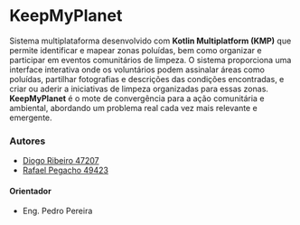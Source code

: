 # KeepMyPlanet

Sistema multiplataforma desenvolvido com **Kotlin Multiplatform (KMP)** que permite identificar e mapear zonas poluídas, bem como
organizar e participar em eventos comunitários de limpeza. O sistema proporciona uma interface interativa onde os voluntários podem assinalar áreas como poluídas, partilhar fotografias e
descrições das condições encontradas, e criar ou aderir a iniciativas de limpeza organizadas para
essas zonas. **KeepMyPlanet** é o mote de convergência para a ação comunitária e ambiental,
abordando um problema real cada vez mais relevante e emergente.


### Autores

- [Diogo Ribeiro 47207](https://github.com/DiogoRibeiro47207)
- [Rafael Pegacho 49423](https://github.com/rafaeldeez)

#### Orientador
*   Eng. Pedro Pereira